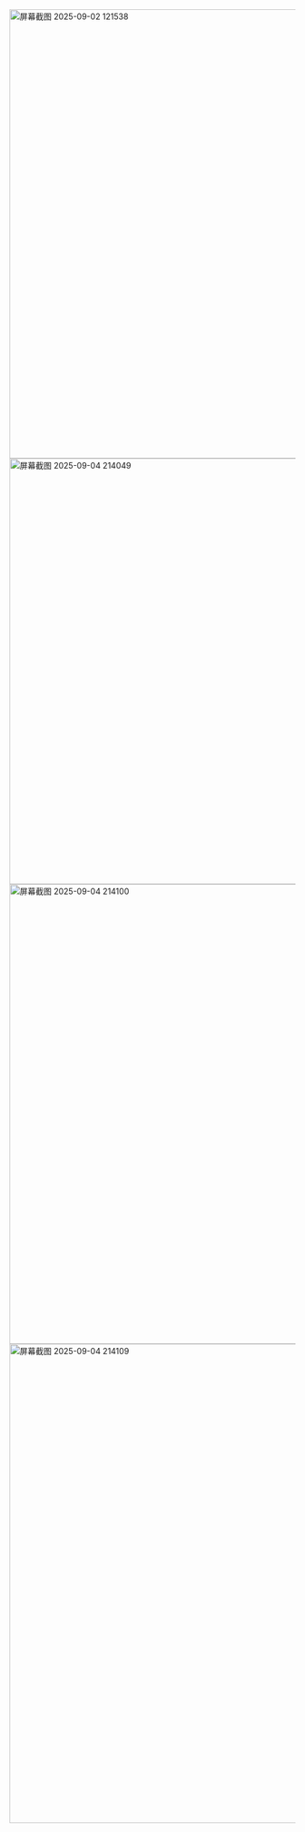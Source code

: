 <img width="1201" height="791" alt="屏幕截图 2025-09-02 121538" src="https://github.com/user-attachments/assets/50feb4e2-e8dc-4e4e-9f01-f9eca7af4299" />
<img width="1310" height="750" alt="屏幕截图 2025-09-04 214049" src="https://github.com/user-attachments/assets/ca8e2e85-5b0f-45c9-a9c3-d37b69ec0d00" />
<img width="919" height="810" alt="屏幕截图 2025-09-04 214100" src="https://github.com/user-attachments/assets/d77c3749-a623-41bf-aa2f-2e996e2d9e93" />
<img width="1246" height="844" alt="屏幕截图 2025-09-04 214109" src="https://github.com/user-attachments/assets/fab89fd6-494c-46e9-9c29-9d3e07eccda0" />
